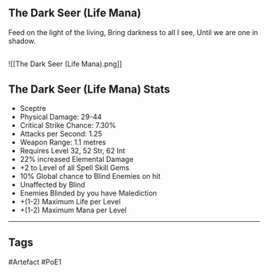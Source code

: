 ## The Dark Seer (Life Mana)
Feed on the light of the living,
Bring darkness to all I see,
Until we are one in shadow.
##
![[The Dark Seer (Life Mana).png]]
## The Dark Seer (Life Mana) Stats
- Sceptre
- Physical Damage: 29-44
- Critical Strike Chance: 7.30%
- Attacks per Second: 1.25
- Weapon Range: 1.1 metres
- Requires Level 32, 52 Str, 62 Int
- 22% increased Elemental Damage
- +2 to Level of all Spell Skill Gems
- 10% Global chance to Blind Enemies on hit
- Unaffected by Blind
- Enemies Blinded by you have Malediction
- +(1-2) Maximum Life per Level
- +(1-2) Maximum Mana per Level


---
## Tags
#Artefact
#PoE1